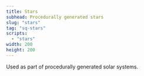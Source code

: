 ```yaml
---
title: Stars
subhead: Procedurally generated stars
slug: "stars"
tag: "sq-stars"
scripts:
  - "stars"
width: 200
height: 200
---
```


Used as part of procedurally generated solar systems.

